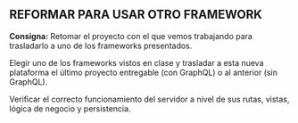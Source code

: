 ## REFORMAR PARA USAR OTRO FRAMEWORK

**Consigna:** Retomar el proyecto con el que vemos trabajando para trasladarlo a uno de los frameworks presentados.

Elegir uno de los frameworks vistos en clase y trasladar a esta nueva plataforma el último proyecto entregable (con GraphQL) o al anterior (sin GraphQL).

Verificar el correcto funcionamiento del servidor a nivel de sus rutas, vistas, lógica de negocio y persistencia.
